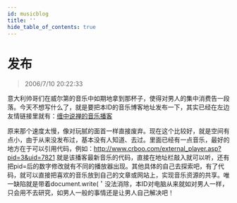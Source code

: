 ```yaml
---
id: musicblog
title: ''
hide_table_of_contents: true
---
```


# 发布

> 2006/7/10 20:22:33

意大利帅哥们在威尔第的音乐中如期地拿到那杯子，使得对男人的集中消费告一段落。今天不想写什么了，就是要把本ID的音乐博客地址发布一下，其实已经在左边友情链接里就有：[缠中说禅的音乐播客](http://www.crboo.com/podcast.asp?domain=chzhshch)
 
原来那个速度太慢，像对玩腻的面首一样直接废弃。现在这个比较好，就是空间有点小，由于从来没发布过，基本没有人知道、去过。里面已经有一点音乐，最好的地方在于可以引用代码，例如：http://www.crboo.com/external_player.asp?pid=3&uid=7821 就是该播客最新音乐的代码，直接在地址栏敲入就可以听，还有把pid=后的数字修改就有不同的播放器出现。其他具体的自己去探索吧，有了代码，就可以直接把喜欢的音乐放到自己的文章或网站上，实现音乐资源的共享。唯一缺陷就是带着document.write(＇没法消除，本ID对电脑从来就如对男人一样，只会用不去研究，如男人一般的事情还是让男人自己解决吧！